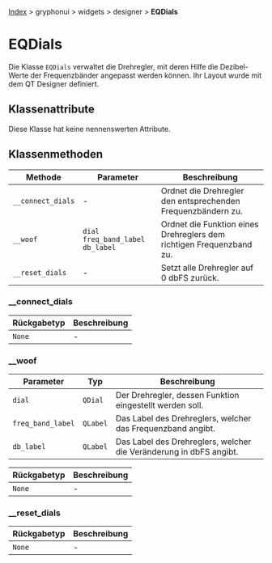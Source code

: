 [Index](../../../../index.md) > gryphonui > widgets > designer > **EQDials**

# EQDials

Die Klasse `EQDials` verwaltet die Drehregler, mit deren Hilfe die Dezibel-Werte der Frequenzbänder angepasst werden
können. Ihr Layout wurde mit dem QT Designer definiert.

## Klassenattribute

Diese Klasse hat keine nennenswerten Attribute.

## Klassenmethoden

| Methode | Parameter | Beschreibung |
| ------ | ------ | ------ |
| `__connect_dials` | - | Ordnet die Drehregler den entsprechenden Frequenzbändern zu.|
| `__woof` | `dial` `freq_band_label` `db_label` | Ordnet die Funktion eines Drehreglers dem richtigen Frequenzband zu.  |
| `__reset_dials` | - | Setzt alle Drehregler auf 0 dbFS zurück. |

### __connect_dials

| Rückgabetyp | Beschreibung |
| ------ | ------ |
| `None` | - |

### __woof

| Parameter | Typ | Beschreibung |
| ------ | ------ | ------ |
| `dial` | `QDial` | Der Drehregler, dessen Funktion eingestellt werden soll. |
| `freq_band_label` | `QLabel` | Das Label des Drehreglers, welcher das Frequenzband angibt. |
| `db_label` | `QLabel` | Das Label des Drehreglers, welcher die Veränderung in dbFS angibt. |

| Rückgabetyp | Beschreibung |
| ------ | ------ |
| `None` | - |

### __reset_dials

| Rückgabetyp | Beschreibung |
| ------ | ------ |
| `None` | - |
